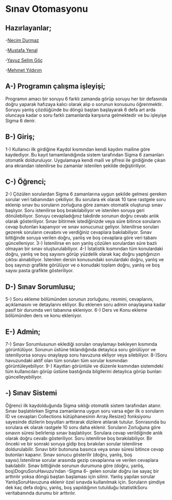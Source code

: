 # Sınav Otomasyonu

## Hazırlayanlar;
-[Necim Durmaz](https://github.com/NecimDurmaz)

-[Mustafa Yenal](https://github.com/2129mustafa)

-[Yavuz Selim Göç](https://github.com/YavuzSelimGoc)

-[Mehmet Yıldırım](https://github.com/MehmetYildirimDev)

## A-) Programın çalışma işleyişi;

 Programın amacı bir soruyu 6 farklı zamanda görüp soruyu her bir defasında doğru yaparak hafızaya kalıcı olarak alıp o sorunun konusunu öğrenmektir. Soruyu yanlış çözdüğünde bu döngü baştan başlayarak 6 defa art arda oluncaya kadar o soru farklı zamanlarda karşısına gelmektedir ve bu işleyişe Sigma 6 denir.

## B-) Giriş;

1-) Kullanıcı ilk girdiğine Kaydol kısmından kendi kaydını mailine göre kaydediyor. Bu kayıt tamamlandığında sistem tarafından Sigma 6 zamanları otomatik dolduruluyor. Uygulamaya kendi maili ve şifresi ile girdiğinde çıkan ana ekrandan istenilirse bu zamanlar istenilen şekilde değiştiriliyor.

## C-) Öğrenci;

2-) Çözülen sorulardan Sigma 6 zamanlarına uygun şekilde gelmesi gereken sorular veri tabanından çekiliyor. Bu sorulara ek olarak 10 tane rastgele soru eklenip sınav bu soruların zorluğuna göre zamanı otomatik oluşturup sınav başlıyor. Soru istenilirse boş bırakılabiliyor ve istenilen soruya geri dönülebiliyor. Soruyu cevapladığınız takdirde sorunun doğru cevabı anlık olarak gösteriliyor. Sınav bitirmek istediğinizde veya süre bitince soruların cevap butonları kapanıyor ve sınav sonucunuz geliyor. İstenilirse soruları gezerek soruların cevabını ve verdiğiniz cevaplara bakılabiliyor. Sınav bittiğinde soruya verilen doğru, yanlış ve boş cevaplara göre veri tabanı güncelleniyor.
3-) İstenilirse en son yanlış çözülen sorulardan süre bazlı olmayan bir sınav oluşturulabiliyor.
4-) İstatistik kısmından tüm konulardaki doğru, yanlış ve boş sayısını görüp yüzdelik olarak kaç doğru yaptığınızın çıktısı alınabiliyor. İstenilen dersin konusundaki sorulardaki doğru, yanlış ve boş sayınızı grafikte görülüyor ve o konudaki toplam doğru, yanlış ve boş sayısı pasta grafikte gösteriliyor.

## D-) Sınav Sorumlusu;

5-) Soru ekleme bölümünden sorunun zorluğunu, resmini, cevaplarını, açıklamasını ve detaylarını ekliyor. Bu eklenen soru admin onaylayana kadar pasif bir durumda veri tabanına ekleniyor.
6-) Ders ve Konu ekleme bölümünden ders ve konu ekleniyor.

## E-) Admin;

7-) Sınav Sorumlusunun eklediği soruları onaylamayı bekleyen kısmında görüntülüyor. Sorunun üstüne tıklandığında detaylıca soru görülüyor ve isteniliyorsa soruyu onaylayıp soru havuzuna ekliyor veya silebiliyor.
8-)Soru havuzundaki aktif olan tüm soruları tüm sorular kısmından görüntüleyebiliyor.
9-) Kayıtları görüntüle ve düzenle kısmından sistemdeki tüm kullanıcıları görüp üstüne bastığında bilgilerini detaylıca görüp bunları güncelleyebiliyor.

## -) Sınav Sistemi
Öğrenci ilk kaydolduğunda Sigma sıklığı otomatik sistem tarafından atanır. Sınav başlatılırken Sigma zamanlarına uygun soru varsa eğer ilk o soruların ID ve cevapları Collections kütüphanesinin Array.Resize() fonksiyonu sayesinde dizilerin boyutları arttırarak dizilere atılarak tutulur. Sonrasında bu sorulara ek olarak rastgele 10 soru daha eklenir. Soruların Zorluğuna göre sınavın süresi belirlenip sınav başlatılıyor. Sorulara cevap verildiğinde anlık olarak doğru cevabı gösteriliyor. Soru istenilirse boş bırakılabiliyor. Bir önceki ve bir sonraki soruya gidip boş bırakılan sorular istenilirse doldurulabilir. Sınavı bitir butonuna basınca veya sınav süresi bitince cevap butonları kapanır. Sınav sonucu gösterilir (doğru, yanlış, boş sayısı).İstenilirse sorular arasında gezip cevaplarına ve verilen cevaplara bakılabilir. Sınav bittiğinde sorunun durumuna göre (doğru, yanlış, boş)DogruSoruHavuzu’ndan -Sigma 6-  gelen sorular doğru ise sayaç bir arttırılır yoksa döngü baştan başlaması için silinir. Yanlış yapılan sorular YanlışSoruHavuzuna eklenir özel sınavda kullanılmak için. Soruların şimdiye dek kaç defa doğru, yanlış, boş yapıldığının tutulduğu IstatistikSoru veritabanında durumu bir arttırılır.

